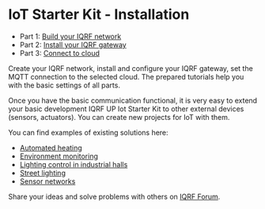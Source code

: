 # IoT Starter Kit - Installation

* Part 1: [Build your IQRF network](https://github.com/iqrfsdk/iot-starter-kit/tree/master/install/PART1-NET.md)
* Part 2: [Install your IQRF gateway](https://github.com/iqrfsdk/iot-starter-kit/tree/master/install/PART2-GW.md)
* Part 3: [Connect to cloud](https://github.com/iqrfsdk/iot-starter-kit/tree/master/install/PART3-EXT.md)

Create your IQRF network, install and configure your IQRF gateway, set the MQTT connection to the selected cloud. The prepared tutorials help you with the basic settings of all parts.

Once you have the basic communication functional, it is very easy to extend your basic development IQRF UP Iot Starter Kit to other external devices (sensors, actuators). You can create new projects for IoT with them.

You can find examples of existing solutions here:

* [Automated heating](https://www.iqrfalliance.org/marketplace/automated-heating)
* [Environment monitoring](https://www.iqrfalliance.org/marketplace/environment-monitoring-reporting-and-alerting-solution)
* [Lighting control in industrial halls](https://www.iqrfalliance.org/marketplace/datmo-radiocontrol-control-of-lighting-in-industrial-halls)
* [Street lighting](https://www.iqrfalliance.org/marketplace/street-lighting-datmo-modular-system)
* [Sensor networks](https://www.iqrfalliance.org/marketplace/sensnet)

Share your ideas and solve problems with others on [IQRF Forum](https://forum.iqrfalliance.org/viewforum.php?f=44&sid=7d7aa122b2f96427accea8648aa0da1f).
